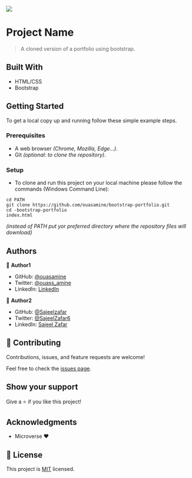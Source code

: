 ![](https://img.shields.io/badge/Microverse-blueviolet)

# Project Name

> A cloned version of a portfolio using bootstrap.


## Built With

- HTML/CSS
- Bootstrap

## Getting Started

To get a local copy up and running follow these simple example steps.

### Prerequisites

  - A web browser _(Chrome, Mozilla, Edge...)_.
  - Git _(optional: to clone the repository)_.

### Setup

  - To clone and run this project on your local machine please follow the commands (Windows Command Line):
  ```
  cd PATH 
  git clone https://github.com/ouasamine/bootstrap-portfolio.git
  cd -bootstrap-portfolio
  index.html 
  ```
  _(instead of PATH put yor preferred directory where the repository files will download)_


## Authors

👤 **Author1**

- GitHub: [@ouasamine](https://github.com/ouasamine)
- Twitter: [@ouass_amine](https://twitter.com/ouass_amine)
- LinkedIn: [LinkedIn](https://www.linkedin.com/in/amine-ouassef-314686214/)

👤 **Author2**

- GitHub:  [@Sajeelzafar](https://github.com/Sajeelzafar)
- Twitter: [@SajeelZafar6](https://twitter.com/SajeelZafar6)
- LinkedIn: [Sajeel Zafar](https://www.linkedin.com/in/sajeelzafar/)


## 🤝 Contributing

Contributions, issues, and feature requests are welcome!

Feel free to check the [issues page](../../issues/).

## Show your support

Give a ⭐️ if you like this project!

## Acknowledgments

- Microverse :heart:

## 📝 License

This project is [MIT](./LICENSE) licensed.
